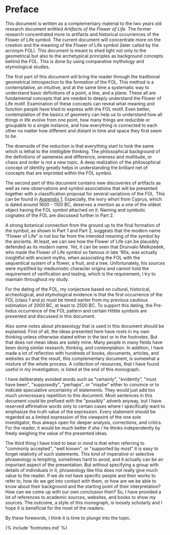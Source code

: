 # Preface

This document is written as a complementary material to the two years old research document entitled *Artifacts of the Flower of Life*<!-- cite author="Marko Manninen" title="Artifacts of the Flower of Life" date="2014" location="" type="website" href="http://artifacts.flowerofliferesearch.com/" -->. The former research concentrated more to artifacts and historical occurrences of the Flower of Life symbol. The current document will concentrate more on the creation and the meaning of the Flower of Life symbol (later called by the acronym FOL). This document is meant to shed light not only to the geometrical but also to the archetypical principles as background concepts behind the FOL. This is done by using comparative mythology and etymological studies.

The first part of this document will bring the reader through the traditional geometrical introspection<!-- cite author="" title="For dimentional reduction, see several antique sources mentioned in 'Other Plato, The - The Tübingen Interpretation of Plato's Inner-Academic Teachings' by Dmitri Nikulin in page 31 (2012)" date="" location="" type="selfref" href="#" --> to the formation of the FOL. This method is a contemplative, an intuitive, and at the same time a systematic way to understand basic definitions of a point, a line, and a plane. These all are fundamental concepts that are needed to deeply understand the Flower of Life motif. Examination of these concepts can reveal what meaning and function people have tried to express with the FOL motif. Even better, contemplation of the basics of geometry can help us to understand how all things in life evolve from one point, how many things are reducible or groupable to a single instance, and how everything is connected to each other no matter how different and distant in time and space they first seem to be.

The downside of the reduction is that everything start to look the same which is lethal to the intelligible thinking. The philosophical background of the definitions of sameness and difference, oneness and multitude, or chaos and order is not a new topic. A deep realization of the philosophical concept of identity<!-- cite author="wikipedia.org" title="Identity (philosophy)" date="" location="" type="website" href="https://en.wikipedia.org/wiki/Identity_(philosophy)" --> greatly helps in understanding the brilliant net of concepts that are imprinted within the FOL symbol.

The second part of this document contains new discoveries of artifacts as well as new observations and symbol associations that will be presented together with a classification proposal for several variations of the FOL. This can be found in [Appendix 1](appendix1.html). Especially, the ivory whorl from Cyprus, which is dated around 1600 - 1100 BC, deserves a mention as a one of the oldest object having the FOL symbol attached on it. Naming and symbolic cognates of the FOL are discussed further in Part 2.

A strong botanical connection from the ground up to the final formation of the symbol, as shown in Part 1 and Part 2, suggests that the modern name "Flower of Life" is not too far from the intended meaning of the symbol by the ancients. At least, we can see how the Flower of Life can be plausibly defended as its modern name. Yet, it can be seen that Drunvalo Melkizedek, who made the Flower of Life symbol so famous in late '90s, was actually insightful with ancient myths, when associating the FOL with the sequentical system of a flower, a fruit, and a tree<!-- cite author="Drunvalo Melchizedek" title="The Ancient Secret of the Flower Of Life, Vol. 1" date="1999" location="Pages 43-44" type="book" href="#" -->. Unfortunately, his *sources* were mystified by mediumistic character origins and cannot hold the requirement of verification and testing, which is the requirement, I try to maintain throughout my study.

For the dating of the FOL, my conjecture based on cultural, historical, archeological, and etymological evidence is that the first occurrence of the FOL (class 1 and p) must be timed earlier from my previous cautious estimation of 2000 BC, at least to 2500 BC. To support this dating, the Pre-Indus occurrence of the FOL pattern and certain Hittite symbols are presented and discussed in this document.

Also some notes about phraseology that is used in this document should be explained. First of all, the ideas presented here have roots in my own thinking unless otherwise stated either in the text or in the footnotes. But that does not mean ideas are solely mine. Many people in many fields have been doing similar research, thinking, and contemplation. In addition, I have made a lot of reflection with hundreds of books, documents, articles, and websites so that the result, this complementary document, is somewhat a mixture of the whole process. A collection of resources, that I have found useful in my investigation, is listed at the end of this monograph.

I have deliberately avoided words such as "certainly", "evidently", "must have been", "supposedly", "perhaps", or "maybe" either to convince or to indicate speculative uncertainty of statements. They would just add too much unnecessary repetition to this document. Most sentences in this document could be prefixed with the "possibly" adverb anyway, but I have reserved affirmative words only to certain cases where I specifically want to emphasize the truth value of the expression. Every statement should be regarded as a limited expression of the viewpoint of the one sole investigator, thus always open for deeper analysis, corrections, and critics. For the reader, it would be much better if she / he thinks independently by freely weighing the value of the presented ideas.

The third thing I have tried to bear in mind is that when referring to "commonly accepted", "well known", or "supported by most" it is easy to forget relativity of such statements. This kind of imperative or selective phraseology is tempting, sometimes hard to avoid, and it actually can be an important aspect of the presentation. But without specifying a group with details of individuals in it, phraseology like this does not really give much value to the reader. If we do not have specific people and their works to refer to, how do we get into contact with them, or how are we be able to know about their background and the starting point of their interpretation? How can we come up with our own conclusion then? So, I have provided a lot of references to academic sources, websites, and books to show my sources. The outcome, a style of this monograph, is loosely scholarly and I hope it is beneficial for the most of the readers.

By these forewords, I think it is time to plunge into the topic.

{% include 'footnotes.md' %}
